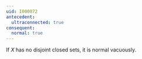 ```yaml
---
uid: I000072
antecedent:
  ultraconnected: true
consequent:
  normal: true
---
```

If $X$ has no disjoint closed sets, it is normal vacuously.

